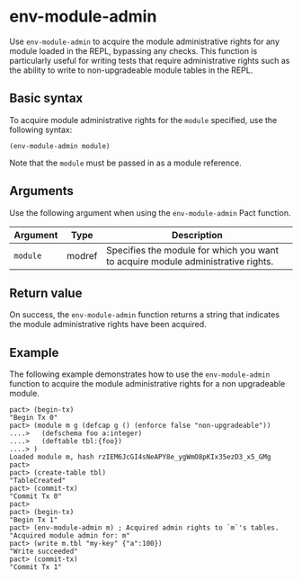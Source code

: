 # env-module-admin

Use `env-module-admin` to acquire the module administrative rights for any module loaded in the REPL, bypassing any checks. 
This function is particularly useful for writing tests that require administrative rights such as the ability to write to non-upgradeable module tables in the REPL.

## Basic syntax

To acquire module administrative rights for the `module` specified, use the following syntax:

```pact
(env-module-admin module)
```

Note that the `module` must be passed in as a module reference.

## Arguments

Use the following argument when using the `env-module-admin` Pact function.

| Argument | Type | Description |
|----------|------|-------------|
| `module` | modref | Specifies the module for which you want to acquire module administrative rights. |

## Return value

On success, the `env-module-admin` function returns a string that indicates the module administrative rights have been acquired.

## Example

The following example demonstrates how to use the `env-module-admin` function to acquire the module administrative rights for a non upgradeable module.

```pact
pact> (begin-tx)
"Begin Tx 0"
pact> (module m g (defcap g () (enforce false "non-upgradeable"))
....>   (defschema foo a:integer)
....>   (deftable tbl:{foo})
....> )
Loaded module m, hash rzIEM6JcGI4sNeAPY8e_ygWmO8pKIx35ezD3_x5_GMg
pact>
pact> (create-table tbl)
"TableCreated"
pact> (commit-tx)
"Commit Tx 0"
pact>
pact> (begin-tx)
"Begin Tx 1"
pact> (env-module-admin m) ; Acquired admin rights to `m`'s tables.
"Acquired module admin for: m"
pact> (write m.tbl "my-key" {"a":100})
"Write succeeded"
pact> (commit-tx)
"Commit Tx 1"
```
